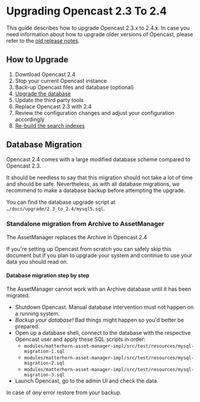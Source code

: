 Upgrading Opencast 2.3 To 2.4
=============================

This guide describes how to upgrade Opencast 2.3.x to 2.4.x. In case you need information about how to upgrade older
versions of Opencast, please refer to the [old release notes](https://docs.opencast.org).


How to Upgrade
--------------

1. Download Opencast 2.4
2. Stop your current Opencast instance
3. Back-up Opencast files and database (optional)
4. [Upgrade the database](#database-migration)
7. Update the third party tools
5. Replace Opencast 2.3 with 2.4
6. Review the configuration changes and adjust your configuration accordingly
8. [Re-build the search indexes](#re-build-search-indexes)


Database Migration
------------------

Opencast 2.4 comes with a large modified database scheme compared to Opencast 2.3.

It should be needless to say that this migration should not take a lot of time and should be safe. Nevertheless, as with
all database migrations, we recommend to make a database backup before attempting the upgrade.

You can find the database upgrade script at `…/docs/upgrade/2.3_to_2.4/mysql5.sql`.

### Standalone migration from Archive to AssetManager

The AssetManager replaces the Archive in Opencast 2.4

If you're setting up Opencast from scratch you can safely skip this document but if you plan to upgrade your system
and continue to use your data you should read on.

#### Database migration step by step

The AssetManager cannot work with an Archive database until it has been migrated. 

- Shutdown Opencast. Manual database intervention must not happen on a running system. 
- _Backup your database!_ Bad things might happen so you'd better be prepared.
- Open up a database shell, connect to the database with the respective Opencast user and apply these SQL scripts 
  in order:
    - `modules/matterhorn-asset-manager-impl/src/test/resources/mysql-migration-1.sql`
    - `modules/matterhorn-asset-manager-impl/src/test/resources/mysql-migration-2.sql`
    - `modules/matterhorn-asset-manager-impl/src/test/resources/mysql-migration-3.sql`
- Launch Opencast, go to the admin UI and check the data.     
  
In case of _any_ error restore from your backup.  
